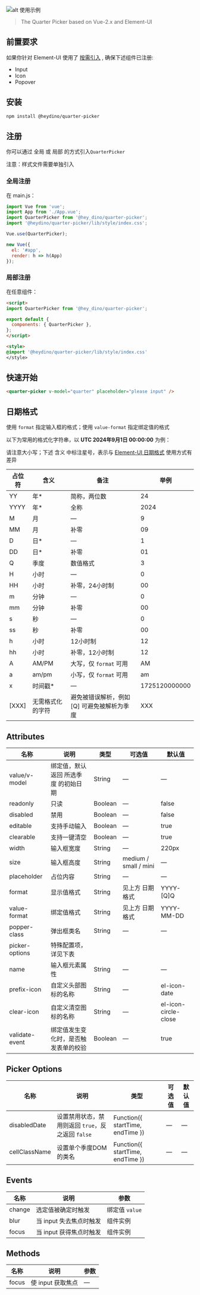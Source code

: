 ![alt 使用示例](https://cdn.jsdelivr.net/gh/Dino977/image-hosting@main/QuarterPicker%E6%93%8D%E4%BD%9C%E7%A4%BA%E4%BE%8B.gif)

> The Quarter Picker based on Vue-2.x and Element-UI

## 前置要求

如果你针对 Element-UI 使用了 [按需引入](https://element.eleme.cn/2.14/#/en-US/component/quickstart#on-demand) , 确保下述组件已注册:

- Input
- Icon
- Popover

## 安装

```bash
npm install @heydino/quarter-picker
```

## 注册

你可以通过 全局 或 局部 的方式引入`QuarterPicker`

注意：样式文件需要单独引入

### 全局注册

在 main.js：

```js
import Vue from 'vue';
import App from './App.vue';
import QuarterPicker from '@hey_dino/quarter-picker';
import '@heydino/quarter-picker/lib/style/index.css';

Vue.use(QuarterPicker);

new Vue({
  el: '#app',
  render: h => h(App)
});
```

### 局部注册

在任意组件：

```html
<script>
import QuarterPicker from '@hey_dino/quarter-picker';

export default {
  components: { QuarterPicker },
};
</script>

<style>
@import '@heydino/quarter-picker/lib/style/index.css'
</style>
```

## 快速开始

```html
<quarter-picker v-model="quarter" placeholder="please input" />
```

## 日期格式

使用 `format` 指定输入框的格式；使用 `value-format` 指定绑定值的格式

以下为常用的格式化字符串，以 **UTC 2024年9月1日 00:00:00** 为例：

请注意大小写；下述 含义 中标注星号，表示与 [Element-UI 日期格式](https://link.juejin.cn?target=https%3A%2F%2Felement.eleme.cn%2F%23%2Fzh-CN%2Fcomponent%2Fdate-picker%23ri-qi-ge-shi) 使用方式有差异

| 占位符 | 含义             | 备注                                        | 举例          |
| ------ | ---------------- | ------------------------------------------- | ------------- |
| YY     | 年*              | 简称，两位数                                | 24            |
| YYYY   | 年*              | 全称                                        | 2024          |
| M      | 月               | —                                           | 9             |
| MM     | 月               | 补零                                        | 09            |
| D      | 日*              | —                                           | 1             |
| DD     | 日*              | 补零                                        | 01            |
| Q      | 季度             | 数值格式                                    | 3             |
| H      | 小时             | —                                           | 0             |
| HH     | 小时             | 补零，24小时制                              | 00            |
| m      | 分钟             | —                                           | 0             |
| mm     | 分钟             | 补零                                        | 00            |
| s      | 秒               | —                                           | 0             |
| ss     | 秒               | 补零                                        | 00            |
| h      | 小时             | 12小时制                                    | 12            |
| hh     | 小时             | 补零，12小时制                              | 12            |
| A      | AM/PM            | 大写，仅 `format` 可用                      | AM            |
| a      | am/pm            | 小写，仅 `format` 可用                      | am            |
| x      | 时间戳*          | —                                           | 1725120000000 |
| [XXX]  | 无需格式化的字符 | 避免被错误解析，例如 [Q] 可避免被解析为季度 | XXX           |

## Attributes

| 名称           | 说明                                 | 类型    | 可选值                | 默认值               |
| -------------- | ------------------------------------ | ------- | --------------------- | -------------------- |
| value/v-model  | 绑定值，默认返回 所选季度 的初始日期 | String  | —                     | —                    |
| readonly       | 只读                                 | Boolean | —                     | false                |
| disabled       | 禁用                                 | Boolean | —                     | false                |
| editable       | 支持手动输入                         | Boolean | —                     | true                 |
| clearable      | 支持一键清空                         | Boolean | —                     | true                 |
| width          | 输入框宽度                           | String  | —                     | 220px                |
| size           | 输入框高度                           | String  | medium / small / mini | —                    |
| placeholder    | 占位内容                             | String  | —                     | —                    |
| format         | 显示值格式                           | String  | 见上方 日期格式       | YYYY-[Q]Q            |
| value-format   | 绑定值格式                           | String  | 见上方 日期格式       | YYYY-MM-DD           |
| popper-class   | 弹出框类名                           | String  | —                     | —                    |
| picker-options | 特殊配置项，详见下表                 |         |                       |                      |
| name           | 输入框元素属性                       | String  | —                     | —                    |
| prefix-icon    | 自定义头部图标的名称                 | String  | —                     | el-icon-date         |
| clear-icon     | 自定义清空图标的名称                 | String  | —                     | el-icon-circle-close |
| validate-event | 绑定值发生变化时，是否触发表单的校验 | Boolean | —                     | true                 |

## Picker Options

| 名称          | 说明                                              | 类型                             | 可选值 | 默认值 |
| ------------- | ------------------------------------------------- | -------------------------------- | ------ | ------ |
| disabledDate  | 设置禁用状态，禁用则返回 `true`，反之返回 `false` | Function({ startTime, endTime }) | —      | —      |
| cellClassName | 设置单个季度DOM的类名                             | Function({ startTime, endTime }) | —      | —      |

## Events

| 名称   | 说明                    | 参数           |
| ------ | ----------------------- | -------------- |
| change | 选定值被确定时触发      | 绑定值 `value` |
| blur   | 当 input 失去焦点时触发 | 组件实例       |
| focus  | 当 input 获得焦点时触发 | 组件实例       |

## Methods

| 名称  | 说明              | 参数 |
| ----- | ----------------- | ---- |
| focus | 使 input 获取焦点 | —    |
